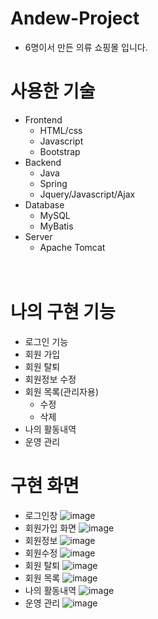 # Andew-Project
- 6명이서 만든 의류 쇼핑몰 입니다.
# 사용한 기술
- Frontend
  - HTML/css
  - Javascript
  - Bootstrap
- Backend
  - Java
  - Spring
  - Jquery/Javascript/Ajax
- Database
  - MySQL
  - MyBatis
- Server
  - Apache Tomcat
<br/><br/><br/>
# 나의 구현 기능
- 로그인 기능
- 회원 가입
- 회원 탈퇴
- 회원정보 수정
- 회원 목록(관리자용)
  - 수정
  - 삭제
- 나의 활동내역
- 운영 관리
# 구현 화면
- 로그인창
![image](https://user-images.githubusercontent.com/128371999/234244487-43d4fdbb-7582-43e5-bf6d-1923cfbac301.png)
- 회원가입 화면
![image](https://user-images.githubusercontent.com/128371999/234244664-146b5aaf-63b3-4cef-bcf9-28b8275eee89.png)
- 회원정보
![image](https://user-images.githubusercontent.com/128371999/234244808-28969fa6-d372-45d6-bb55-55b12c7f0bdb.png)
- 회원수정
![image](https://user-images.githubusercontent.com/128371999/234244945-483b0c9d-bddf-478e-8e3c-7bfd9066070d.png)
- 회원 탈퇴
![image](https://user-images.githubusercontent.com/128371999/234245037-ac7f84da-344b-4334-ab31-14aeb3c7f98b.png)
- 회원 목록
![image](https://user-images.githubusercontent.com/128371999/234245569-52d137e8-d27a-42c1-bf70-b3765d8f0aa1.png)
- 나의 활동내역
![image](https://user-images.githubusercontent.com/128371999/234245770-6cde7a7d-91d4-4da5-bd9a-d74a7601109b.png)
- 운영 관리
![image](https://user-images.githubusercontent.com/128371999/234245945-ef6f888c-9b0c-4d1b-932d-69500029e12a.png)

